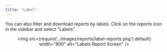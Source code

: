 ```yaml
---
title: "Label"
---
```


You can also filter and download reports by labels. Click on the reports icon in the sidebar and select "Labels".

<div align="center">

<img src={require('../images/reports/label-reports.png').default} width="800" alt="Labels Report Screen" />

</div>
